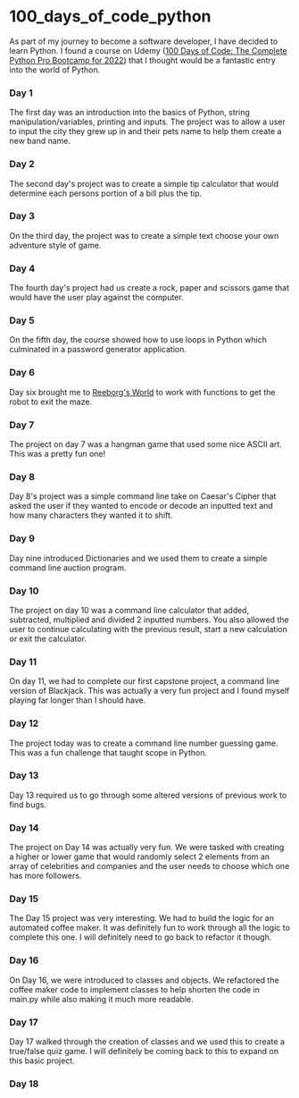 # 100_days_of_code_python

As part of my journey to become a software developer, I have decided to learn Python.  I found a course on Udemy ([100 Days of Code: The Complete Python Pro Bootcamp for 2022](https://www.udemy.com/course/100-days-of-code/)) that I thought would be a fantastic entry into the world of Python.

### Day 1
The first day was an introduction into the basics of Python, string manipulation/variables, printing and inputs.  The project was to allow a user to input the city they grew up in and their pets name to help them create a new band name.

### Day 2
The second day's project was to create a simple tip calculator that would determine each persons portion of a bill plus the tip.

### Day 3
On the third day, the project was to create a simple text choose your own adventure style of game.

### Day 4
The fourth day's project had us create a rock, paper and scissors game that would have the user play against the computer.

### Day 5
On the fifth day, the course showed how to use loops in Python which culminated in a password generator application.

### Day 6
Day six brought me to [Reeborg's World](https://reeborg.ca/reeborg.html?lang=en&mode=python&menu=worlds%2Fmenus%2Freeborg_intro_en.json&name=Maze&url=worlds%2Ftutorial_en%2Fmaze1.json) to work with functions to get the robot to exit the maze.

### Day 7
The project on day 7 was a hangman game that used some nice ASCII art.  This was a pretty fun one!

### Day 8
Day 8's project was a simple command line take on Caesar's Cipher that asked the user if they wanted to encode or decode an inputted text and how many characters they wanted it to shift.

### Day 9
Day nine introduced Dictionaries and we used them to create a simple command line auction program.

### Day 10
The project on day 10 was a command line calculator that added, subtracted, multiplied and divided 2 inputted numbers.  You also allowed the user to continue calculating with the previous result, start a new calculation or exit the calculator.

### Day 11
On day 11, we had to complete our first capstone project, a command line version of Blackjack.  This was actually a very fun project and I found myself playing far longer than I should have.

### Day 12
The project today was to create a command line number guessing game.  This was a fun challenge that taught scope in Python.

### Day 13
Day 13 required us to go through some altered versions of previous work to find bugs.

### Day 14
The project on Day 14 was actually very fun.  We were tasked with creating a higher or lower game that would randomly select 2 elements from an array of celebrities and companies and the user needs to choose which one has more followers.

### Day 15
The Day 15 project was very interesting.  We had to build the logic for an automated coffee maker.  It was definitely fun to work through all the logic to complete this one.  I will definitely need to go back to refactor it though.

### Day 16
On Day 16, we were introduced to classes and objects. We refactored the coffee maker code to implement classes to help shorten the code in main.py while also making it much more readable. 

### Day 17
Day 17 walked through the creation of classes and we used this to create a true/false quiz game.  I will definitely be coming back to this to expand on this basic project.

### Day 18